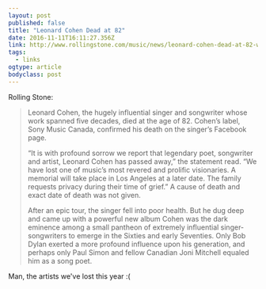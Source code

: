 ```yaml
---
layout: post 
published: false 
title: "Leonard Cohen Dead at 82" 
date: 2016-11-11T16:11:27.356Z 
link: http://www.rollingstone.com/music/news/leonard-cohen-dead-at-82-w449792 
tags:
  - links
ogtype: article 
bodyclass: post 
---
```


Rolling Stone:

> Leonard Cohen, the hugely influential singer and songwriter whose work spanned five decades, died at the age of 82. Cohen’s label, Sony Music Canada, confirmed his death on the singer’s Facebook page.
> 
> “It is with profound sorrow we report that legendary poet, songwriter and artist, Leonard Cohen has passed away,” the statement read. “We have lost one of music’s most revered and prolific visionaries. A memorial will take place in Los Angeles at a later date. The family requests privacy during their time of grief.” A cause of death and exact date of death was not given.
> 
> After an epic tour, the singer fell into poor health. But he dug deep and came up with a powerful new album Cohen was the dark eminence among a small pantheon of extremely influential singer-songwriters to emerge in the Sixties and early Seventies. Only Bob Dylan exerted a more profound influence upon his generation, and perhaps only Paul Simon and fellow Canadian Joni Mitchell equaled him as a song poet.

Man, the artists we've lost this year :(